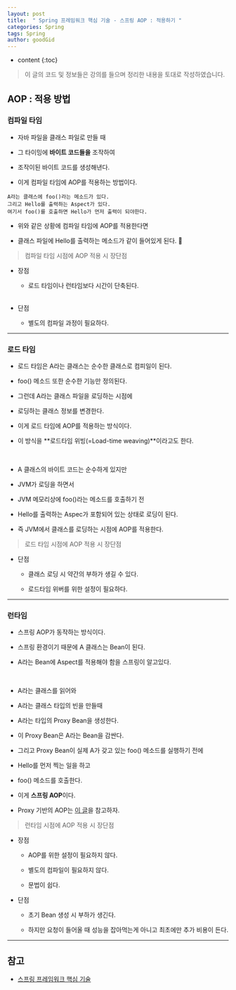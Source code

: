 ```yaml
---
layout: post
title:  " Spring 프레임워크 핵심 기술 - 스프링 AOP : 적용하기 "
categories: Spring
tags: Spring
author: goodGid
---
```

* content
{:toc}

> 이 글의 코드 및 정보들은 강의를 들으며 정리한 내용을 토대로 작성하였습니다.

## AOP : 적용 방법

### 컴파일 타임

* 자바 파일을 클래스 파일로 만들 때 

* 그 타이밍에 **바이트 코드들을** 조작하여 

* 조작이된 바이트 코드를 생성해낸다.

* 이게 컴파일 타임에 AOP를 적용하는 방법이다.

```
A라는 클래스에 foo()라는 메소드가 있다.
그리고 Hello를 출력하는 Aspect가 있다.
여기서 foo()를 호출하면 Hello가 먼저 출력이 되야한다.
```

* 위와 같은 상황에 컴파일 타임에 AOP를 적용한다면

* 클래스 파일에 Hello를 출력하는 메소드가 같이 들어있게 된다.


> 컴파일 타임 시점에 AOP 적용 시 장단점

* 장점 

    - 로드 타임이나 런타임보다 시간이 단축된다.
    <br> <br>

* 단점

    - 별도의 컴파일 과정이 필요하다.








---


### 로드 타임

* 로드 타임은 A라는 클래스는 순수한 클래스로 컴피일이 된다.

* foo() 메소드 또한 순수한 기능만 정의된다.

* 그런데 A라는 클래스 파일을 로딩하는 시점에 

* 로딩하는 클래스 정보를 변경한다.

* 이게 로드 타임에 AOP를 적용하는 방식이다.

* 이 방식을 **로드타임 위빙(=Load-time weaving)**이라고도 한다.

<br>

* A 클래스의 바이트 코드는 순수하게 있지만

* JVM가 로딩을 하면서 

* JVM 메모리상에 foo()라는 메소드를 호출하기 전 

* Hello를 출력하는 Aspec가 포함되어 있는 상태로 로딩이 된다.

* 즉 JVM에서 클래스를 로딩하는 시점에 AOP를 적용한다.

> 로드 타임 시점에 AOP 적용 시 장단점

* 단점

    - 클래스 로딩 시 약간의 부하가 생길 수 있다.

    - 로드타임 위버를 위한 설정이 필요하다.

---

### 런타임 

* 스프링 AOP가 동작하는 방식이다.

* 스프링 환경이기 때문에 A 클래스는 Bean이 된다.

* A라는 Bean에 Aspect를 적용해야 함을 스프링이 알고있다.

<br>

* A라는 클래스를 읽어와

* A라는 클래스 타입의 빈을 만들때

* A라는 타입의 Proxy Bean을 생성한다.

* 이 Proxy Bean은 A라는 Bean을 감싼다.

* 그리고 Proxy Bean이 실제 A가 갖고 있는 foo() 메소드를 실행하기 전에

* Hello를 먼저 찍는 일을 하고 

* foo() 메소드를 호출한다.

* 이게 **스프링 AOP**이다.

* Proxy 기반의 AOP는 [이 글]()을 참고하자.

> 런타임 시점에 AOP 적용 시 장단점

* 장점 
    - AOP를 위한 설정이 필요하지 않다.

    - 별도의 컴파일이 필요하지 않다.

    - 문법이 쉽다.

* 단점
    
    - 초기 Bean 생성 시 부하가 생긴다.

    - 하지만 요청이 들어올 때 성능을 잡아먹는게 아니고 최초에만 추가 비용이 든다.


---

## 참고

* [스프링 프레임워크 핵심 기술](https://www.inflearn.com/course/spring-framework_core)

